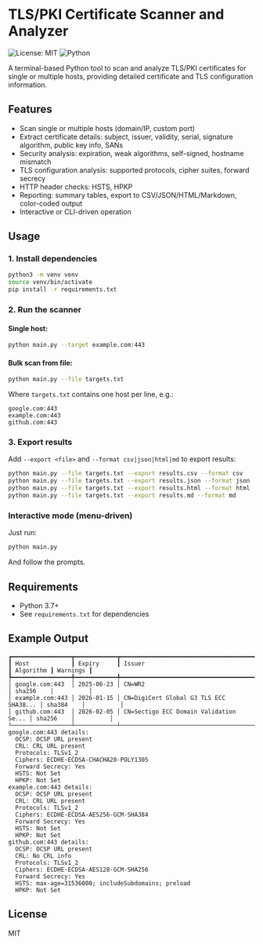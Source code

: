 # TLS/PKI Certificate Scanner and Analyzer

![License: MIT](https://img.shields.io/badge/License-MIT-yellow.svg)
![Python](https://img.shields.io/badge/python-3.7%2B-blue)

A terminal-based Python tool to scan and analyze TLS/PKI certificates for single or multiple hosts, providing detailed certificate and TLS configuration information.

## Features
- Scan single or multiple hosts (domain/IP, custom port)
- Extract certificate details: subject, issuer, validity, serial, signature algorithm, public key info, SANs
- Security analysis: expiration, weak algorithms, self-signed, hostname mismatch
- TLS configuration analysis: supported protocols, cipher suites, forward secrecy
- HTTP header checks: HSTS, HPKP
- Reporting: summary tables, export to CSV/JSON/HTML/Markdown, color-coded output
- Interactive or CLI-driven operation

## Usage

### 1. Install dependencies
```bash
python3 -m venv venv
source venv/bin/activate
pip install -r requirements.txt
```

### 2. Run the scanner
#### Single host:
```bash
python main.py --target example.com:443
```
#### Bulk scan from file:
```bash
python main.py --file targets.txt
```
Where `targets.txt` contains one host per line, e.g.:
```
google.com:443
example.com:443
github.com:443
```

### 3. Export results
Add `--export <file>` and `--format csv|json|html|md` to export results:
```bash
python main.py --file targets.txt --export results.csv --format csv
python main.py --file targets.txt --export results.json --format json
python main.py --file targets.txt --export results.html --format html
python main.py --file targets.txt --export results.md --format md
```

### Interactive mode (menu-driven)
Just run:
```bash
python main.py
```
And follow the prompts.

## Requirements
- Python 3.7+
- See `requirements.txt` for dependencies

## Example Output
```
┏━━━━━━━━━━━━━━━━━┳━━━━━━━━━━━━┳━━━━━━━━━━━━━━━━━━━━━━━━━━━━━━━━━━━━━━━━┳━━━━━━━━━━━┳━━━━━━━━━━┓
┃ Host            ┃ Expiry     ┃ Issuer                                 ┃ Algorithm ┃ Warnings ┃
┡━━━━━━━━━━━━━━━━━╇━━━━━━━━━━━━╇━━━━━━━━━━━━━━━━━━━━━━━━━━━━━━━━━━━━━━━━╇━━━━━━━━━━━╇━━━━━━━━━━┩
│ google.com:443  │ 2025-06-23 │ CN=WR2                                 │ sha256    │          │
│ example.com:443 │ 2026-01-15 │ CN=DigiCert Global G3 TLS ECC SHA38... │ sha384    │          │
│ github.com:443  │ 2026-02-05 │ CN=Sectigo ECC Domain Validation Se... │ sha256    │          │
└─────────────────┴────────────┴────────────────────────────────────────┴───────────┴──────────┘
google.com:443 details:
  OCSP: OCSP URL present
  CRL: CRL URL present
  Protocols: TLSv1_2
  Ciphers: ECDHE-ECDSA-CHACHA20-POLY1305
  Forward Secrecy: Yes
  HSTS: Not Set
  HPKP: Not Set
example.com:443 details:
  OCSP: OCSP URL present
  CRL: CRL URL present
  Protocols: TLSv1_2
  Ciphers: ECDHE-ECDSA-AES256-GCM-SHA384
  Forward Secrecy: Yes
  HSTS: Not Set
  HPKP: Not Set
github.com:443 details:
  OCSP: OCSP URL present
  CRL: No CRL info
  Protocols: TLSv1_2
  Ciphers: ECDHE-ECDSA-AES128-GCM-SHA256
  Forward Secrecy: Yes
  HSTS: max-age=31536000; includeSubdomains; preload
  HPKP: Not Set
```

## License
MIT 
